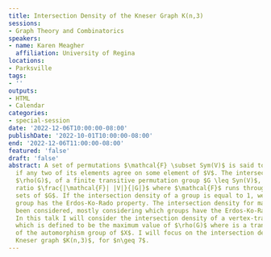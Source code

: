 ```yaml
---
title: Intersection Density of the Kneser Graph K(n,3)
sessions:
- Graph Theory and Combinatorics
speakers:
- name: Karen Meagher
  affiliation: University of Regina
locations:
- Parksville
tags:
- ''
outputs:
- HTML
- Calendar
categories:
- special-session
date: '2022-12-06T10:00:00-08:00'
publishDate: '2022-10-01T10:00:00-08:00'
end: '2022-12-06T11:00:00-08:00'
featured: 'false'
draft: 'false'
abstract: A set of permutations $\mathcal{F} \subset Sym(V)$ is said to be intersecting
  if any two of its elements agree on some element of $V$. The intersection density,
  $\rho(G)$, of a finite transitive permutation group $G \leq Syn(V)$, is the maximum
  ratio $\frac{|\mathcal{F}| |V|}{|G|}$ where $\mathcal{F}$ runs through all intersecting
  sets of $G$. If the intersection density of a group is equal to 1, we say that a
  group has the Erdos-Ko-Rado property. The intersection density for many groups has
  been considered, mostly considering which groups have the Erdos-Ko-Rado property.
  In this talk I will consider the intersection density of a vertex-transitive graph
  which is defined to be the maximum value of $\rho(G)$ where is a transitive subgroup
  of the automorphism group of $X$. I will focus on the intersection density of the
  Kneser graph $K(n,3)$, for $n\geq 7$.
---
```

